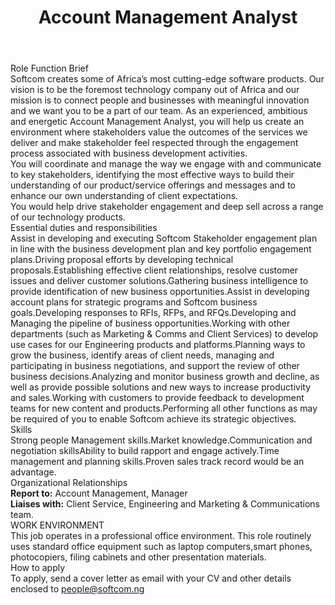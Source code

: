---
title:              Account Management Analyst
location:           Lagos, Nigeria
department:         Engineering
subunit:            Account Management
featured_image:     /uploads/headers/openings-header.jpg
image_description:
body: |-
    ### Role Function Brief
    Softcom creates some of Africa’s most cutting-edge software products. Our vision is to be the foremost technology company out of Africa and our mission is to connect people and businesses with meaningful innovation and we want you to be a part of our team. As an experienced, ambitious and energetic Account Management Analyst, you will help us create an environment where stakeholders value the outcomes of the services we deliver and make stakeholder feel respected through the engagement process associated with business development activities.    
    You will coordinate and manage the way we engage with and communicate to key stakeholders, identifying the most effective ways to build their understanding of our product/service offerings and messages and to enhance our own understanding of client expectations.    
    You would help drive stakeholder engagement and deep sell across a range of our technology products.

    ### Essential duties and responsibilities
    - Assist in developing and executing Softcom Stakeholder engagement plan in line with the business development plan and key portfolio engagement plans.
    - Driving proposal efforts by developing technical proposals.
    - Establishing effective client relationships, resolve customer issues and deliver customer solutions.
    - Gathering business intelligence to provide identification of new business opportunities.
    - Assist in developing account plans for strategic programs and Softcom business goals.
    - Developing responses to RFIs, RFPs, and RFQs.
    - Developing and Managing the pipeline of business opportunities.
    - Working with other departments (such as Marketing & Comms and Client Services) to develop use cases for our Engineering products and platforms.
    - Planning ways to grow the business, identify areas of client needs, managing and participating in business negotiations, and support the review of other business decisions.
    - Analyzing and monitor business growth and decline, as well as provide possible solutions and new ways to increase productivity and sales.
    - Working with customers to provide feedback to development teams for new content and products.
    - Performing all other functions as may be required of you to enable Softcom achieve its strategic objectives.

    ### Skills
    - Strong people Management skills.
    - Market knowledge.
    - Communication and negotiation skills
    - Ability to build rapport and engage actively.
    - Time management and planning skills.
    - Proven sales track record would be an advantage.

    ### Organizational Relationships
    **Report to:** Account Management, Manager    
    **Liaises with:** Client Service, Engineering and Marketing & Communications team.

    ### WORK ENVIRONMENT
    This job operates in a professional office environment. This role routinely uses standard office equipment such as laptop computers,smart phones, photocopiers, filing cabinets and other presentation materials.

    ### How to apply
    To apply, send a cover letter as email with your CV and other details enclosed to [people@softcom.ng](mailto:people@softcom.ng)
---